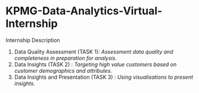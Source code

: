 # KPMG-Data-Analytics-Virtual-Internship
Internship Description
1. Data Quality Assessment (TASK 1): *Assessment data quality and completeness in preparation for analysis.* 
2. Data Insights (TASK 2) : *Targeting high value customers based on customer demographics and attributes.* 
3. Data Insights and Presentation (TASK 3) : *Using visualisations to present insights.*
